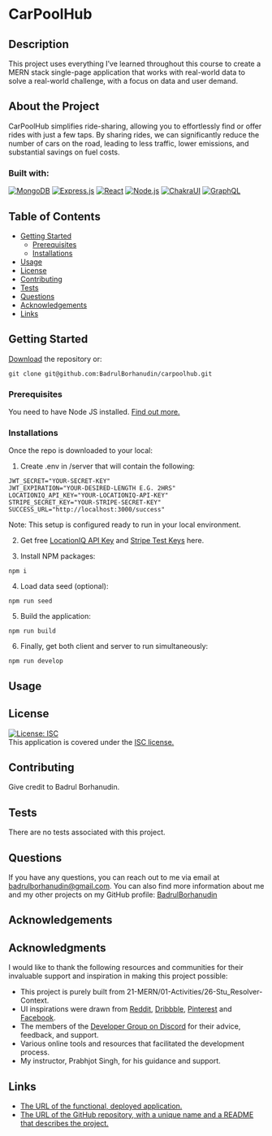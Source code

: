# CarPoolHub

## Description
This project uses everything I’ve learned throughout this course to create a MERN stack single-page application that works with real-world data to solve a real-world challenge, with a focus on data and user demand.

## About the Project
CarPoolHub simplifies ride-sharing, allowing you to effortlessly find or offer rides with just a few taps. By sharing rides, we can significantly reduce the number of cars on the road, leading to less traffic, lower emissions, and substantial savings on fuel costs.

### Built with:

[![MongoDB][MongoDB]][MongoDB-url]
[![Express.js][Express.js]][Express-url]
[![React][React.js]][React-url]
[![Node.js][Node.js]][Node-url]
[![ChakraUI][ChakraUI]][Chakra-url]
[![GraphQL][GraphQL]][GraphQL-url]

## Table of Contents
- [Getting Started](#getting-started)
  - [Prerequisites](#prerequisites)
  - [Installations](#installations)
- [Usage](#usage)
- [License](#license)
- [Contributing](#contributing)
- [Tests](#tests)
- [Questions](#questions)
- [Acknowledgements](#acknowledgements)
- [Links](#links)

## Getting Started
[Download](https://github.com/BadrulBorhanudin/carpoolhub) the repository or:
```
git clone git@github.com:BadrulBorhanudin/carpoolhub.git
```

### Prerequisites
You need to have Node JS installed. [Find out more.](https://nodejs.org/en)

### Installations
Once the repo is downloaded to your local:

1. Create .env in /server that will contain the following:

```
JWT_SECRET="YOUR-SECRET-KEY"
JWT_EXPIRATION="YOUR-DESIRED-LENGTH E.G. 2HRS"
LOCATIONIQ_API_KEY="YOUR-LOCATIONIQ-API-KEY"
STRIPE_SECRET_KEY="YOUR-STRIPE-SECRET-KEY"
SUCCESS_URL="http://localhost:3000/success"
```
Note: This setup is configured ready to run in your local environment.

2. Get free [LocationIQ API Key](https://locationiq.com/) and [Stripe Test Keys](https://stripe.com/en-my) here.

3. Install NPM packages:

```
npm i
```

4. Load data seed (optional):

```
npm run seed
```

5. Build the application:

```
npm run build
```

6. Finally, get both client and server to run simultaneously:

```
npm run develop
```

## Usage
<!-- <img src="client/src/assets/images/screenshot-01.png" alt="project-logo-01" width="600"> -->

## License
[![License: ISC](https://img.shields.io/badge/License-ISC-blue.svg)](https://opensource.org/licenses/ISC)  
This application is covered under the [ISC license.](https://opensource.org/licenses/ISC)


## Contributing
Give credit to Badrul Borhanudin.

## Tests
There are no tests associated with this project.

## Questions
If you have any questions, you can reach out to me via email at badrulborhanudin@gmail.com. You can also find more information about me and my other projects on my GitHub profile: [BadrulBorhanudin](https://github.com/BadrulBorhanudin)

## Acknowledgements

## Acknowledgments

I would like to thank the following resources and communities for their invaluable support and inspiration in making this project possible:

- This project is purely built from 21-MERN/01-Activities/26-Stu_Resolver-Context.
- UI inspirations were drawn from [Reddit](https://www.reddit.com/), [Dribbble](https://dribbble.com/), [Pinterest](https://www.pinterest.com/) and [Facebook](https://www.facebook.com/).
- The members of the [Developer Group on Discord](https://discord.com/channels/1093904748521996298/1093913093068828672) for their advice, feedback, and support.
- Various online tools and resources that facilitated the development process.
- My instructor, Prabhjot Singh, for his guidance and support.

## Links
* [The URL of the functional, deployed application.](https://www.youtube.com/watch?v=dQw4w9WgXcQ)
* [The URL of the GitHub repository, with a unique name and a README that describes the project.](https://github.com/BadrulBorhanudin/carpoolhub)

<!-- MARKDOWN LINKS & IMAGES -->

[React.js]: https://img.shields.io/badge/React-20232A?style=for-the-badge&logo=react&logoColor=61DAFB
[React-url]: https://reactjs.org/
[MongoDB]: https://img.shields.io/badge/MongoDB-47A248?style=for-the-badge&logo=mongodb&logoColor=white
[MongoDB-url]: https://mongodb.com/
[Express.js]: https://img.shields.io/badge/Express.js-000000?style=for-the-badge&logo=express&logoColor=white
[Express-url]: https://expressjs.com/
[Node.js]: https://img.shields.io/badge/Node.js-339933?style=for-the-badge&logo=nodedotjs&logoColor=white
[Node-url]: https://nodejs.org/
[ChakraUI]: https://img.shields.io/badge/Chakra_UI-319795?style=for-the-badge&logo=chakraui&logoColor=white
[Chakra-url]: https://chakra-ui.com/
[GraphQL]: https://img.shields.io/badge/GraphQL-E10098?style=for-the-badge&logo=graphql&logoColor=white
[GraphQL-url]: https://graphql.org/




